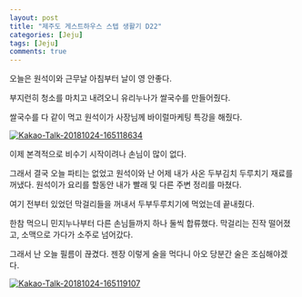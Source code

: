 ```yaml
---
layout: post
title: "제주도 게스트하우스 스텝 생활기 D22" 
categories: [Jeju]
tags: [Jeju]
comments: true
---
```


<div> 
<p>
오늘은 원석이와 근무날 
아침부터 날이 영 안좋다. 

부지런히 청소를 마치고 내려오니 
유리누나가 쌀국수를 만들어줬다. 

쌀국수를 다 같이 먹고 
원석이가 사장님께 바이럴마케팅 특강을 해줬다. 
</p>
<a href="https://ibb.co/b76cQq"><img src="https://preview.ibb.co/nJOP5q/Kakao-Talk-20181024-165118634.jpg" alt="Kakao-Talk-20181024-165118634" border="0"></a>

<p>
이제 본격적으로 비수기 시작이려나 
손님이 많이 없다. 

그래서 결국 오늘 파티는 없었고 
원석이와 난 어제 내가 사온 두부김치 두루치기 재료를 꺼냈다. 
원석이가 요리를 할동안 내가 빨래 및 다른 주변 정리를 마쳤다. 

여기 전부터 있었던 막걸리들을 꺼내서 두부두루치기에 먹었는데 끝내줬다.

한참 먹으니 민지누나부터 다른 손님들까지 하나 둘씩 합류했다. 
막걸리는 진작 떨어졌고, 
소맥으로 가다가 소주로 넘어갔다. 

그래서 난 오늘 필름이 끊겼다. 젠장 
이렇게 술을 먹다니 아오 
당분간 술은 조심해야겠다. 
</p>
<a href="https://ibb.co/hEjE5q"><img src="https://preview.ibb.co/ju3kBV/Kakao-Talk-20181024-165119107.jpg" alt="Kakao-Talk-20181024-165119107" border="0"></a>
</div>

